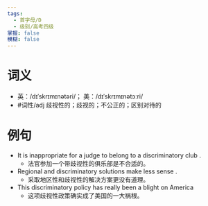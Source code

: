 ```yaml
---
tags:
  - 首字母/D
  - 级别/高考四级
掌握: false
模糊: false
---
```

# 词义
- 英：/dɪˈskrɪmɪnətəri/； 美：/dɪˈskrɪmɪnətɔːri/
- #词性/adj  歧视性的；歧视的；不公正的；区别对待的
# 例句
- It is inappropriate for a judge to belong to a discriminatory club .
	- 法官参加一个带歧视性的俱乐部是不合适的。
- Regional and discriminatory solutions make less sense .
	- 采取地区性和歧视性的解决方案更没有道理。
- This discriminatory policy has really been a blight on America
	- 这项歧视性政策确实成了美国的一大祸根。
